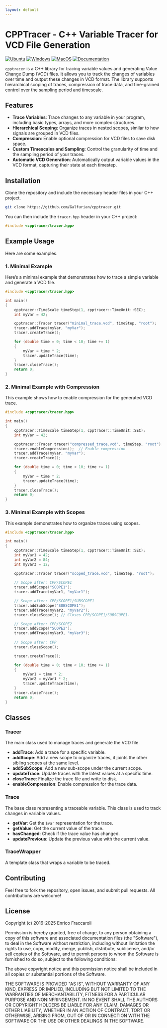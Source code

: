 ```yaml
---
layout: default
---
```


# CPPTracer - C++ Variable Tracer for VCD File Generation

[![Ubuntu](https://github.com/Galfurian/cpptracer/actions/workflows/ubuntu.yml/badge.svg)](https://github.com/Galfurian/cpptracer/actions/workflows/ubuntu.yml)
[![Windows](https://github.com/Galfurian/cpptracer/actions/workflows/windows.yml/badge.svg)](https://github.com/Galfurian/cpptracer/actions/workflows/windows.yml)
[![MacOS](https://github.com/Galfurian/cpptracer/actions/workflows/macos.yml/badge.svg)](https://github.com/Galfurian/cpptracer/actions/workflows/macos.yml)
[![Documentation](https://github.com/Galfurian/cpptracer/actions/workflows/documentation.yml/badge.svg)](https://github.com/Galfurian/cpptracer/actions/workflows/documentation.yml)

`cpptracer` is a C++ library for tracing variable values and generating Value
Change Dump (VCD) files. It allows you to track the changes of variables over
time and output these changes in VCD format. The library supports hierarchical
scoping of traces, compression of trace data, and fine-grained control over the
sampling period and timescale.

## Features

- **Trace Variables**: Trace changes to any variable in your program, including
  basic types, arrays, and more complex structures.
- **Hierarchical Scoping**: Organize traces in nested scopes, similar to how
  signals are grouped in VCD files.
- **Compression**: Enable optional compression for VCD files to save disk space.
- **Custom Timescales and Sampling**: Control the granularity of time and the
  sampling period of your traces.
- **Automatic VCD Generation**: Automatically output variable values in the VCD
  format, capturing their state at each timestep.
  
## Installation

Clone the repository and include the necessary header files in your C++ project.

```bash
git clone https://github.com/Galfurian/cpptracer.git
```

You can then include the `tracer.hpp` header in your C++ project:

```c++
#include <cpptracer/tracer.hpp>
```

## Example Usage

Here are some examples.

### 1. Minimal Example

Here’s a minimal example that demonstrates how to trace a simple variable and
generate a VCD file.

```cpp
#include <cpptracer/tracer.hpp>

int main()
{
    cpptracer::TimeScale timeStep(1, cpptracer::TimeUnit::SEC);
    int myVar = 42;

    cpptracer::Tracer tracer("minimal_trace.vcd", timeStep, "root");
    tracer.addTrace(myVar, "myVar");
    tracer.createTrace();

    for (double time = 0; time < 10; time += 1)
    {
        myVar = time * 2;
        tracer.updateTrace(time);
    }
    tracer.closeTrace();
    return 0;
}
```

### 2. Minimal Example with Compression

This example shows how to enable compression for the generated VCD trace.

```cpp
#include <cpptracer/tracer.hpp>

int main()
{
    cpptracer::TimeScale timeStep(1, cpptracer::TimeUnit::SEC);
    int myVar = 42;

    cpptracer::Tracer tracer("compressed_trace.vcd", timeStep, "root");
    tracer.enableCompression();  // Enable compression
    tracer.addTrace(myVar, "myVar");
    tracer.createTrace();

    for (double time = 0; time < 10; time += 1)
    {
        myVar = time * 2;
        tracer.updateTrace(time);
    }
    tracer.closeTrace();
    return 0;
}
```

### 3. Minimal Example with Scopes

This example demonstrates how to organize traces using scopes.

```cpp
#include <cpptracer/tracer.hpp>

int main()
{
    cpptracer::TimeScale timeStep(1, cpptracer::TimeUnit::SEC);
    int myVar1 = 42;
    int myVar2 = 84;
    int myVar3 = 12;

    cpptracer::Tracer tracer("scoped_trace.vcd", timeStep, "root");
    
    // Scope after: CPP/SCOPE1
    tracer.addScope("SCOPE1");
    tracer.addTrace(myVar1, "myVar1");

    // Scope after: CPP/SCOPE1/SUBSCOPE1
    tracer.addSubScope("SUBSCOPE1");
    tracer.addTrace(myVar2, "myVar2");
    tracer.closeScope(); // Closes CPP/SCOPE1/SUBSCOPE1.

    // Scope after: CPP/SCOPE2
    tracer.addScope("SCOPE2");
    tracer.addTrace(myVar3, "myVar3");
    
    // Scope after: CPP
    tracer.closeScope();

    tracer.createTrace();

    for (double time = 0; time < 10; time += 1)
    {
        myVar1 = time * 2;
        myVar2 = myVar1 * 2;
        tracer.updateTrace(time);
    }
    tracer.closeTrace();
    return 0;
}
```

## Classes

### Tracer

The main class used to manage traces and generate the VCD file.

- **addTrace**: Add a trace for a specific variable.
- **addScope**: Add a new scope to organize traces, it joints the other sibling
  scopes at the same level.
- **addSubScope**: Add a new sub-scope under the current scope.
- **updateTrace**: Update traces with the latest values at a specific time.
- **closeTrace**: Finalize the trace file and write to disk.
- **enableCompression**: Enable compression for the trace data.
  
### Trace

The base class representing a traceable variable. This class is used to track changes in variable values.

- **getVar**: Get the `$var` representation for the trace.
- **getValue**: Get the current value of the trace.
- **hasChanged**: Check if the trace value has changed.
- **updatePrevious**: Update the previous value with the current value.

### TraceWrapper

A template class that wraps a variable to be traced.

## Contributing

Feel free to fork the repository, open issues, and submit pull requests. All
contributions are welcome!

## License

Copyright (c) 2016-2025 Enrico Fraccaroli

Permission is hereby granted, free of charge, to any person obtaining a copy
of this software and associated documentation files (the "Software"), to deal
in the Software without restriction, including without limitation the rights
to use, copy, modify, merge, publish, distribute, sublicense, and/or sell
copies of the Software, and to permit persons to whom the Software is
furnished to do so, subject to the following conditions:

The above copyright notice and this permission notice shall be included in all
copies or substantial portions of the Software.

THE SOFTWARE IS PROVIDED "AS IS", WITHOUT WARRANTY OF ANY KIND, EXPRESS OR
IMPLIED, INCLUDING BUT NOT LIMITED TO THE WARRANTIES OF MERCHANTABILITY,
FITNESS FOR A PARTICULAR PURPOSE AND NONINFRINGEMENT. IN NO EVENT SHALL THE
AUTHORS OR COPYRIGHT HOLDERS BE LIABLE FOR ANY CLAIM, DAMAGES OR OTHER
LIABILITY, WHETHER IN AN ACTION OF CONTRACT, TORT OR OTHERWISE, ARISING FROM,
OUT OF OR IN CONNECTION WITH THE SOFTWARE OR THE USE OR OTHER DEALINGS IN THE
SOFTWARE.
